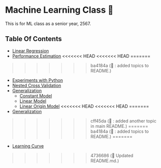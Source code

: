 # Machine Learning Class 🌊

This is for ML class as a senior year, 2567.

## Table Of Contents

- [Linear Regression](https://github.com/Kariusdi/Machine-Learning-Class67/tree/main/Linear-Regression)
- [Performance Estimation](https://github.com/Kariusdi/Machine-Learning-Class67/tree/main/Performance-Estimation)
<<<<<<< HEAD
<<<<<<< HEAD
=======
>>>>>>> ba4184a (:memo: : added topics to README.)
  - [Experiments with Python](https://github.com/Kariusdi/Machine-Learning-Class67/tree/main/Performance-Estimation/Experiments-python)
  - [Nested Cross Validation](https://github.com/Kariusdi/Machine-Learning-Class67/tree/main/Performance-Estimation/Nested_CV)
- [Generalization](https://github.com/Kariusdi/Machine-Learning-Class67/tree/main/Generalization)
  - [Constant Model](https://github.com/Kariusdi/Machine-Learning-Class/tree/main/Generalization/ConstantModel)
  - [Linear Model](https://github.com/Kariusdi/Machine-Learning-Class/tree/main/Generalization/LinearModel)
  - [Linear Origin Model](https://github.com/Kariusdi/Machine-Learning-Class/tree/main/Generalization/LinearOriginModel)
<<<<<<< HEAD
<<<<<<< HEAD
=======
- [Generalization](https://github.com/Kariusdi/Machine-Learning-Class67/tree/main/Generalization)
>>>>>>> cff45da (:memo: : added another topic in main README.)
=======
>>>>>>> ba4184a (:memo: : added topics to README.)
=======
- [Learning Curve](https://github.com/Kariusdi/Machine-Learning-Class67/tree/main/LearningCurve)
>>>>>>> 4736686 (:memo: Updated README.md.)
